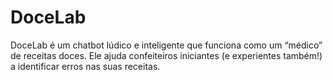 # DoceLab
DoceLab é um chatbot lúdico e inteligente que funciona como um “médico” de receitas doces. Ele ajuda confeiteiros iniciantes (e experientes também!) a identificar erros nas suas receitas.
